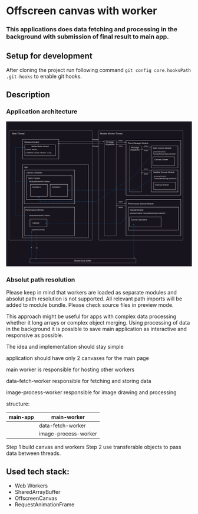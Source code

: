# Offscreen canvas with worker

### This applications does data fetching and processing in the background with submission of final result to main app.

## Setup for development

After cloning the project run following command `git config core.hooksPath .git-hooks` to enable git hooks.

## Description

### Application architecture
![img.png](docs/image/application-architecture.png)

### Absolut path resolution

Please keep in mind that workers are loaded as separate modules and absolut path resolution is not supported.
All relevant path imports will be added to module bundle. 
Please check source files in preview mode.

This approach might be useful for apps with complex data processing whether it long arrays or complex object merging.
Using processing of data in the background it is possible to save main application as interactive and responsive as possible.

The idea and implementation should stay simple

application should have only 2 canvases for the main page

main worker is responsible for hosting other workers

data-fetch-worker responsible for fetching and storing data

image-process-worker responsible for image drawing and processing

structure:

| main-app  | main-worker          |
|-----------|----------------------|
|           | data-fetch-worker    |
|           | image-process-worker |


Step 1 build canvas and workers 
Step 2 use transferable objects to pass data between threads.

## Used tech stack:
- Web Workers
- SharedArrayBuffer
- OffscreenCanvas
- RequestAnimationFrame

